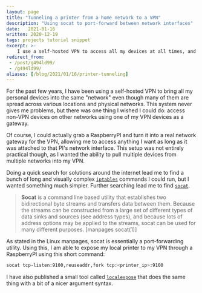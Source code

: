 ```yaml
---
layout: page
title: "Tunneling a printer from a home network to a VPN" 
description: "Using socat to port-forward between network interfaces" 
date:   2021-01-16
written: 2020-12-19
tags: projects tutorial snippet
excerpt: >-
    I use a self-hosted VPN to access all my devices at all times, and to deal with my school's aggressive firewall. This post explains the process I use for exposing my home printer to the VPN.
redirect_from: 
 - /post/g494ld99/
 - /g494ld99/
aliases: [/blog/2021/01/16/printer-tunneling]
---
```


For the past few years, I have been using a self-hosted VPN to bring all my personal devices into the same "network" even though many of them are spread across various locations and physical networks. This system never gives me problems, but there was one thing I wished I could do: access non-VPN devices on other networks using one of my VPN devices as a gateway.

Of course, I could actually grab a RaspberryPI and turn it into a real network gateway for the VPN, allowing me to access anything I want as long as it was attached to that PI's network interface. This setup was not entirely practical though, as I wanted the ability to pull multiple devices from multiple networks into my VPN.

Doing a quick search for solutions around the internet lead me to find a bunch of long and visually complex [`iptables`](https://linux.die.net/man/8/iptables) commands I could run, but I wanted something much simpler. Further searching lead me to find [`socat`](https://linux.die.net/man/1/socat).

 > **Socat** is a command line based utility that establishes two bidirectional byte streams and transfers data between them. Because the streams can be constructed from a large set of different types of data sinks and sources (see address types), and because lots of address options may be applied to the streams, socat can be used for many different purposes. [manpages socat(1)]

As stated in the Linux manpages, socat is essentially a port-forwarding utility. Using this, I am able to expose my local printer to my VPN through a RaspberryPI using this short command:

```sh
socat tcp-listen:9100,reuseaddr,fork tcp:<printer_ip>:9100
```

I have also published a small tool called [`localexpose`](https://github.com/Ewpratten/localexpose) that does the same thing with a bit of a nicer argument syntax.